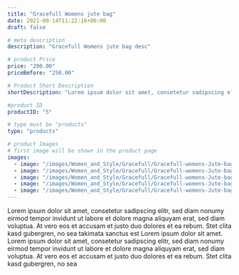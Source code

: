 ```yaml
---
title: "Gracefull Womens jute bag"
date: 2021-09-14T11:22:16+06:00
draft: false

# meta description
description: "Gracefull Womens jute bag desc"

# product Price
price: "200.00"
priceBefore: "250.00"

# Product Short Description
shortDescription: "Lorem ipsum dolor sit amet, consetetur sadipscing elitr, sed diam nonumy eirmod tempor invidunt ut"

#product ID
productID: "5"

# type must be "products"
type: "products"

# product Images
# first image will be shown in the product page
images:
  - image: "/images/Women_and_Style/Gracefull/Gracefull-womens-Jute-bags-1.png"
  - image: "/images/Women_and_Style/Gracefull/Gracefull-womens-Jute-bags-2.png"
  - image: "/images/Women_and_Style/Gracefull/Gracefull-womens-Jute-bags-3.jpg"
  - image: "/images/Women_and_Style/Gracefull/Gracefull-womens-Jute-bags-4.jpg"
  - image: "/images/Women_and_Style/Gracefull/Gracefull-womens-Jute-bags-5.jpg"
---
```


Lorem ipsum dolor sit amet, consetetur sadipscing elitr, sed diam nonumy eirmod tempor invidunt ut labore et dolore magna aliquyam erat, sed diam voluptua. At vero eos et accusam et justo duo dolores et ea rebum. Stet clita kasd gubergren, no sea takimata sanctus est Lorem ipsum dolor sit amet. Lorem ipsum dolor sit amet, consetetur sadipscing elitr, sed diam nonumy eirmod tempor invidunt ut labore et dolore magna aliquyam erat, sed diam voluptua. At vero eos et accusam et justo duo dolores et ea rebum. Stet clita kasd gubergren, no sea

